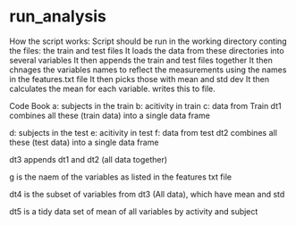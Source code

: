# run_analysis

How the script works:
Script should be run in the working directory conting the files: the train and test files
It loads the data from these directories into several variables
It then appends the train and test files together
It then chnages the variables names to reflect the measurements using the names in the features.txt file
It then picks those with mean and std dev
It then calculates the mean for each variable.
writes this to file.


Code Book
  a: subjects in the train
  b: acitivity in train
  c: data from Train
  dt1 combines all these  (train data) into a single data frame

d: subjects in the test
  e: acitivity in test
  f: data from test
dt2 combines all these  (test data) into a single data frame


dt3 appends dt1 and dt2  (all data together)

g is the naem of the variables as listed in the features txt file

dt4 is the subset of variables from dt3 (All data), which have mean and std

dt5 is a tidy data set of mean of all variables by activity and subject
